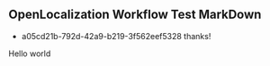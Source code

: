 ## OpenLocalization Workflow Test MarkDown
* a05cd21b-792d-42a9-b219-3f562eef5328 
thanks!

Hello world